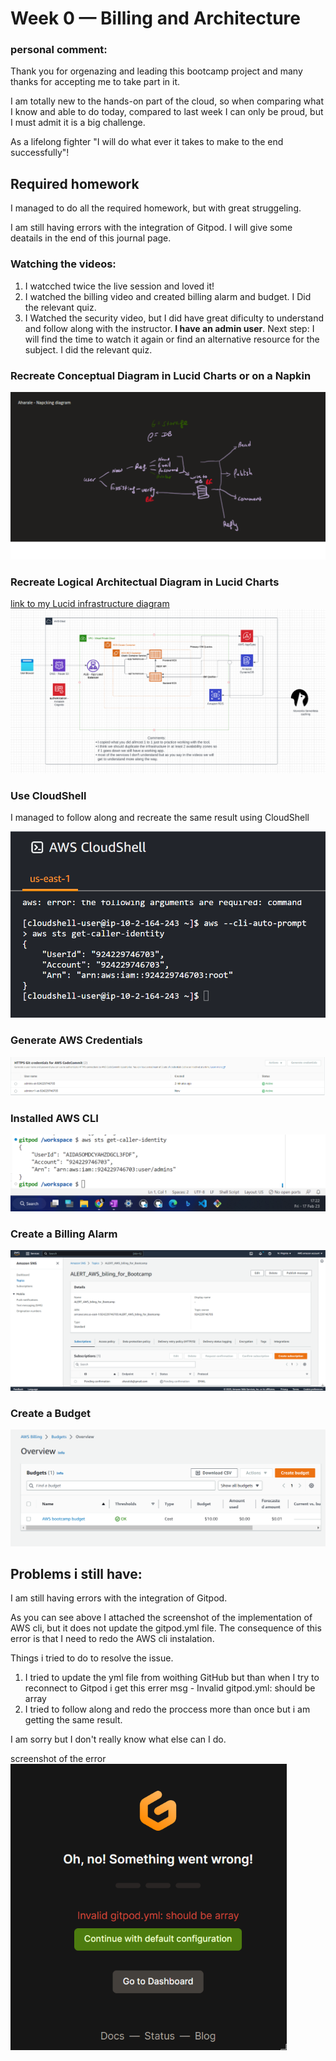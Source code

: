 # Week 0 — Billing and Architecture

### personal comment:
  Thank you for orgenazing and leading this bootcamp project and many thanks for accepting me to take part in it.
  
  I am totally new to the hands-on part of the cloud, so when comparing what I know and able to do today, compared to last week I can only be proud, but I must admit it is a big challenge. 
  
  As a lifelong fighter "I will do what ever it takes to make to the end successfully"! 
  
  ## Required homework
  
  I managed to do all the required homework, but with great struggeling. 
  
  I am still having errors with the integration of Gitpod. I will give some deatails in the end of this journal page. 
  
  ### Watching the videos:
  1. I watcched twice the live session and loved it! 
  2. I watched the billing video and created billing alarm and budget. I Did the relevant quiz.
  3. I Watched the security video, but I did have great dificulty to understand and follow along with the instructor. **I have an admin user**. Next step: I will find the time to watch it again or find an alternative resource for the subject. I did the relevant quiz. 

### Recreate Conceptual Diagram in Lucid Charts or on a Napkin

![Aharale napkin diagram](https://github.com/AharaleBatonia/aws-bootcamp-cruddur-2023/blob/main/journal/assets/Aharale%20-%20Napking%20diagram.png)

### Recreate Logical Architectual Diagram in Lucid Charts

[link to my Lucid infrastructure diagram](https://lucid.app/lucidchart/4bf008b4-b4e1-4914-a673-d845a82742d3/edit?viewport_loc=-1843%2C-1872%2C2866%2C1423%2C0_0&invitationId=inv_0bcc09f8-c481-458f-8333-1767352287d5)
![Lucid infrastructure diagram](https://github.com/AharaleBatonia/aws-bootcamp-cruddur-2023/blob/main/journal/assets/Aharale%20-%20Lucid%20Diagram.png)

### Use CloudShell  
I managed to follow along and recreate the same result using CloudShell  

![CloudShell - aws sts get-caller-identity](https://github.com/AharaleBatonia/aws-bootcamp-cruddur-2023/blob/main/journal/assets/CloudShell%20-%20aws%20sts%20get-caller-identity.png)


### Generate AWS Credentials

![AWS Credentials](https://github.com/AharaleBatonia/aws-bootcamp-cruddur-2023/blob/main/journal/assets/credentials.png)

### Installed AWS CLI

![cli via Gitpod ... aws sts get-caller-identity](https://github.com/AharaleBatonia/aws-bootcamp-cruddur-2023/blob/main/journal/assets/cli%20via%20Gitpod%20-%20aws%20sts%20get-caller-identity.png)

### Create a Billing Alarm

![billing alert - Simple Notification Service](https://github.com/AharaleBatonia/aws-bootcamp-cruddur-2023/blob/main/journal/assets/billing%20alert%20%20%2B%20SNS.png)

### Create a Budget

![Budget](https://github.com/AharaleBatonia/aws-bootcamp-cruddur-2023/blob/main/journal/assets/Budget.png)


## Problems i still have:

I am still having errors with the integration of Gitpod.

As you can see above I attached the screenshot of the implementation of AWS cli, but it does not update the gitpod.yml file.
The consequence of this error is that I need to redo the AWS cli instalation. 

Things i tried to do to resolve the issue. 
1. I tried to update the yml file from woithing GitHub but than when I try to reconnect to Gitpod i get this errer msg - Invalid gitpod.yml: should be array
2. I tried to follow along and redo the proccess more than once but i am getting the same result. 

I am sorry but I don't really know what else can I do. 

screenshot of the error 
![screenshot of the error](https://github.com/AharaleBatonia/aws-bootcamp-cruddur-2023/blob/main/journal/assets/Error%20Gitpod.png)








  
